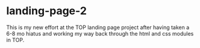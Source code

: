 # landing-page-2

This is my new effort at the TOP landing page project after having taken a 6-8 mo hiatus and working my way back through the html and css modules in TOP. 

